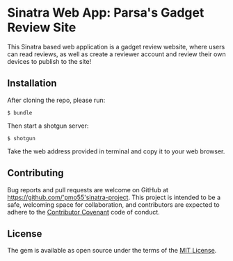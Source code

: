 # Sinatra Web App: Parsa's Gadget Review Site

This Sinatra based web application is a gadget review website, where users can read reviews, as well as create a reviewer account and review their own devices to publish to the site! 

## Installation

After cloning the repo, please run:

    $ bundle

Then start a shotgun server:

    $ shotgun

Take the web address provided in terminal and copy it to your web browser.

## Contributing

Bug reports and pull requests are welcome on GitHub at https://github.com/'pmo55'sinatra-project. This project is intended to be a safe, welcoming space for collaboration, and contributors are expected to adhere to the [Contributor Covenant](http://contributor-covenant.org) code of conduct.

## License

The gem is available as open source under the terms of the [MIT License](https://opensource.org/licenses/MIT).
